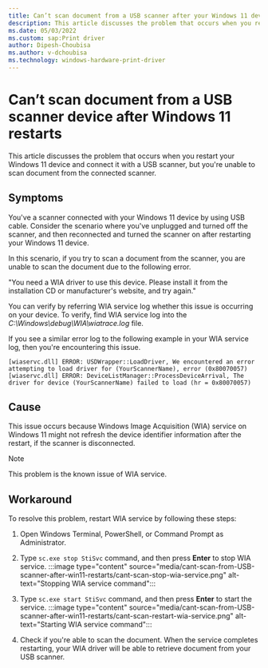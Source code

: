 ```yaml
---
title: Can’t scan document from a USB scanner after your Windows 11 device restarts
description: This article discusses the problem that occurs when you restart your Windows 11 device and connect it with a USB scanner, but you're unable to scan document from the connected scanner.
ms.date: 05/03/2022
ms.custom: sap:Print driver
author: Dipesh-Choubisa
ms.author: v-dchoubisa
ms.technology: windows-hardware-print-driver
---
```

# Can’t scan document from a USB scanner device after Windows 11 restarts

This article discusses the problem that occurs when you restart your Windows 11 device and connect it with a USB scanner, but you're unable to scan document from the connected scanner.

## Symptoms

You've a scanner connected with your Windows 11 device by using USB cable. Consider the scenario where you've unplugged and turned off the scanner, and then reconnected and turned the scanner on after restarting your Windows 11 device.

In this scenario, if you try to scan a document from the scanner, you are unable to scan the document due to the following error.

"You need a WIA driver to use this device. Please install it from the installation CD or manufacturer's website, and try again."

You can verify by referring WIA service log whether this issue is occurring on your device. To verify, find WIA service log into the *C:\Windows\debug\WIA\wiatrace.log* file.

If you see a similar error log to the following example in your WIA service log, then you're encountering this issue.

```csharp-interactive
[wiaservc.dll] ERROR: USDWrapper::LoadDriver, We encountered an error attempting to load driver for (YourScannerName), error (0x80070057)
[wiaservc.dll] ERROR: DeviceListManager::ProcessDeviceArrival, The driver for device (YourScannerName) failed to load (hr = 0x80070057)
```

## Cause

This issue occurs because Windows Image Acquisition (WIA) service on Windows 11 might not refresh the device identifier information after the restart, if the scanner is disconnected.

> [!NOTE]
> This problem is the known issue of WIA service.

## Workaround

To resolve this problem, restart WIA service by following these steps:

1. Open Windows Terminal, PowerShell, or Command Prompt as Administrator.

1. Type `sc.exe stop StiSvc` command, and then press **Enter** to stop WIA service.
    :::image type="content" source="media/cant-scan-from-USB-scanner-after-win11-restarts/cant-scan-stop-wia-service.png" alt-text="Stopping WIA service command":::

1. Type `sc.exe start StiSvc` command, and then press **Enter** to start the service.
    :::image type="content" source="media/cant-scan-from-USB-scanner-after-win11-restarts/cant-scan-restart-wia-service.png" alt-text="Starting WIA service command":::

1. Check if you're able to scan the document. When the service completes restarting, your WIA driver will be able to retrieve document from your USB scanner.
